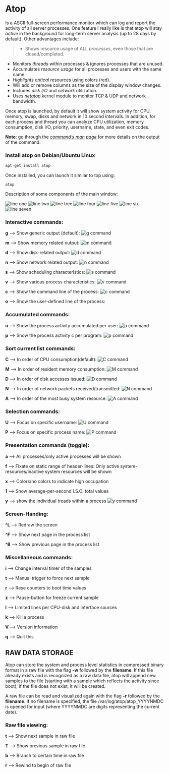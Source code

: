 # Atop 
Is a ASCII full-screen performance monitor which can log and report the activity of all server processes. One feature I really like is that atop will stay *active* in the background for long-term server analysis (up to 28 days by default). Other advantages include:

> * Shows resource usage of ALL _processes_, even those that are closed/completed.
* Monitors _threads_ within processes & ignores processes that are unused.
* Accumulates _resource usage_ for all processes and users with the same name.
* _Highlights critical_ resources using colors (red).
* Will add or remove columns as the size of the display window changes.
* Includes _disk I/O_ and _network_ utilization.
* Uses [*netatop*](http://www.atoptool.nl/netatop.php "netatop page") kernel module to monitor TCP & UDP and network bandwidth.  

Once atop is launched, by default it will show system activity for CPU, memory, swap, disks and network in 10 second intervals. In addition, for each process and thread you can analyze CPU utilization, memory consumption, disk I/O, priority, username, state, and even exit codes.

__Note__: go through the [*command’s man page*](https://linux.die.net/man/1/atop "page manual of command's") for more details on the output of the command.

### Install atop on Debian/Ubuntu Linux
```bash
apt-get install atop
```
Once installed, you can launch it similar to top using:
```
atop
```
Description of some components of the main window: 

![line one](/atopImages/l1.png)
![line two](/atopImages/l2.png)
![line tree](/atopImages/l4.png)
![line four](/atopImages/l3.png)
![line five](/atopImages/l5.png)
![line six](/atopImages/l6.png)
![line seven](/atopImages/l7.png)


### Interactive commands:
__g__ --> Show generic output (default):
![g command](/atopImages/InteractiveCommands_g.png)

__m__ --> Show memory related output:
![m command](/atopImages/InteractiveCommands_m.png)

__d__ --> Show disk-related output:
![d command](/atopImages/InteractiveCommands_d.png)

__n__ --> Show network related output:
![n command](/atopImages/InteractiveCommands_n.png)

__s__ --> Show scheduling characteristics:
![s command](/atopImages/InteractiveCommands_s.png)

__v__ --> Show various process characteristics:
![v command](/atopImages/InteractiveCommands_v.png)

__c__ --> Show the command line of the process:
![c command](/atopImages/InteractiveCommands_c.png)

__o__ --> Show the user-defined line of the process:

### Accumulated commands:
__u__ --> Show the process activity accumulated per user:
![u command](/atopImages/InteractiveCommands_u.png)

__p__ --> Show the process activity c per program:
![p command](/atopImages/InteractiveCommands_p.png)

### Sort current list commands:
__C__ --> In order of CPU consumption(default):
![C command](/atopImages/SortCurrentListCommands_C.png)

__M__ --> In order of resident memory consumption:
![M command](/atopImages/SortCurrentListCommands_M.png)

__D__ --> In order of disk accesses issued:
![D command](/atopImages/SortCurrentListCommands_D.png)

__N__ --> In order of network packets received/transmitted:
![N command](/atopImages/SortCurrentListCommands_N.png)

__A__ --> In order of the most busy system resource:
![A command](/atopImages/SortCurrentListCommands_A.png)

### Selection commands:
__U__ --> Focus on specific username:
![U command](/atopImages/SelectionsCommands_U.png)

__P__ --> Focus on specific process name:
![P command](/atopImages/SelectionsCommands_P.png)

### Presentation commands (toggle):
__a__ --> All processes/only active processes will be shown

__f__ --> Fixate on static range of header-lines: Only active system-resources/inactive system resources will be shown

__x__ --> Colors/no colors to indicate high occupation

__1__ --> Show average-per-second I.S.O. total values

__y__ --> show the individual treads within a process
![y command](/atopImages/presentationCommands_y.png)

### Screen-Handing:
__^L__ --> Redraw the screen

__^F__ --> Show next page in the process list

__^B__ --> Show previous page in the process list

### Miscellaneous commands:
__i__ --> Change interval timer of the samples

__t__ --> Manual trigger to force next sample

__r__ --> Rese counters to boot time values

__z__ --> Pause-button for freeze current sample

__l__ --> Limited lines per CPU-disk and interface sources

__k__ --> Kill a process

__V__ --> Version information

__q__ --> Quit this

## RAW DATA STORAGE
Atop can store the system and process level statistics in	compressed binary format	in a raw	file with the flag	__-w__ followed by the __filename__. If this file already exists and is recognized	as a raw	data file, atop will append new samples to the file (starting with a sample which reflects the activity since boot); if the file does not exist, it will be created.

A raw file can be read and visualized again with the flag __-r__ followed by the __filename__. If no filename is specified, the file
/var/log/atop/atop_YYYYNMDC is opened for input (where YYYYNMDC are digits representing the current date).

### Raw file viewing:
__t__ --> Show next sample in raw file

__T__ --> Show previous sample in raw file

__b__ --> Branch to certain time in raw file

__r__ --> Rewind to begin of raw file
